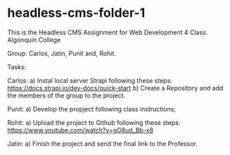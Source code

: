 # headless-cms-folder-1


This is the Headless CMS Assignment for Web Development 4 Class. 
Algonquin College

Group: Carlos, Jatin, Punit and, Rohit.

Tasks:

  Carlos:
  a) Instal local server Strapi following these steps: https://docs.strapi.io/dev-docs/quick-start
  b) Create a Repository and add the members of the group to the project.

  Punit:
  a) Develop the propject following class instructions;

  Rohit:
  a) Upload the project to Github following these steps: https://www.youtube.com/watch?v=gG8ud_Bb-x8

  Jatin:
  a) Finish the project and send the final link to the Professor.

  

